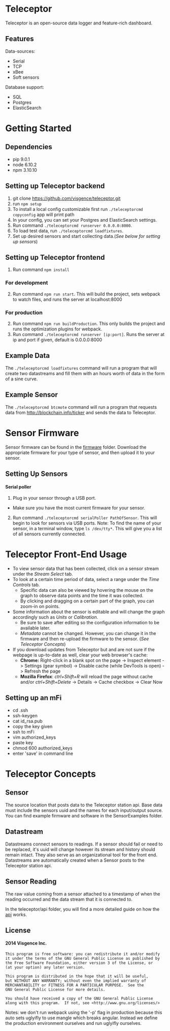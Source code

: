 # Teleceptor

Teleceptor is an open-source data logger and feature-rich dashboard.

## Features
Data-sources:
  * Serial
  * TCP
  * xBee
  * Soft sensors

Database support:
  * SQL
  * Postgres
  * ElasticSearch

# Getting Started
## Dependencies
  * pip 9.0.1
  * node 6.10.2
  * npm 3.10.10


## Setting up Teleceptor backend
1. git clone https://github.com/visgence/teleceptor.git
2. run ```npm setup```
3. To install a local config customizable first run ```./teleceptorcmd copyconfig``` app will print path
4. In your config, you can set your Postgres and ElasticSearch settings.
5. Run command ```./teleceptorcmd runserver 0.0.0.0:8000```.
6. To load test data, run ```./teleceptorcmd loadfixtures```.
7. Set up desired sensors and start collecting data.(_See below for setting up sensors_)

## Setting up Teleceptor frontend
1. Run command ```npm install```

### For development
2. Run command ```npm run start```. This will build the project, sets webpack to watch files, and runs the server at localhost:8000

### For production
2. Run command ```npm run buildProduction```. This only builds the project and runs the optimization plugins for webpack.
3. Run command ```./teleceptorcmd runserver [ip:port]```. Runs the server at ip and port if given, default is 0.0.0.0:8000

## Example Data
The ```./teleceptorcmd loadfixtures``` command will run a program that will create two datastreams and fill them with an hours worth of data in the form of a sine curve.

## Example Sensor
The ```./teleceptorcmd btcmote``` command will run a program that requests data from http://blockchain.info/ticker and sends the data to Teleceptor.


# Sensor Firmware
Sensor firmware can be found in the [firmware](https://github.com/visgence/teleceptor/tree/master/SensorExamples) folder. Download the appropriate firmware for your type of sensor, and then upload it to your sensor.

## Setting Up Sensors

#### Serial poller
1. Plug in your sensor through a USB port.
* Make sure you have the most current firmware for your sensor.
2. Run command ```./teleceptorcmd serialPoller PathOfSensor```. This will begin to look for sensors via USB ports.
Note: To find the name of your sensor, in a terminal window, type ```ls /dev/tty*```. This will give you a list of all sensors currently connected.


# Teleceptor Front-End Usage
* To view sensor data that has been collected, click on a sensor stream under the _Stream Select_ tab.
* To look at a certain time period of data, select a range under the _Time Controls_ tab.
  * Specific data can also be viewed by hovering the mouse on the graph to observe data points and the time it was collected.
  * By clicking and dragging on a certain part of the graph, you can zoom-in on points.
* Some information about the sensor is editable and will change the graph accordingly such as _Units_ or _Calibration_.
  * Be sure to save after editing so the configuration information to be available later.
  * _Metadata_ cannot be changed. However, you can change it in the firmware and then re-upload the firmware to the sensor. (_See Teleceptor Concepts_)
* If you download updates from Teleceptor but and are not sure if the webpage is up-to-date as well, clear your web browser's cache:
  * **Chrome:** Right-click in a blank spot on the page -> Inspect element -> Settings (gear symbol) -> Disable cache (while DevTools is open) -> Refresh the page
  * **Mozilla Firefox**: _ctrl+Shift+R_ will reload the page without cache and/or _ctrl+Shift+Delete_ -> Details -> Cache checkbox -> Clear Now


## Setting up an mFi
* cd .ssh
* ssh-keygen
* cat id_rsa.pub
* copy the key given
* ssh to mFi
* vim authorized_keys
* paste key
* chmod 600 authorized_keys
* enter 'save' in command line

# Teleceptor Concepts

## Sensor
The source location that posts data to the Teleceptor station api. Base data must include the sensors uuid and the names for each input/output source.
You can find example firmware and software in the SensorExamples folder.

## Datastream
Datastreams connect sensors to readings. If a sensor should fail or need to be replaced, it's uuid will change however its stream and history should remain intact. They also serve as an organizational tool for the front end.
Datastreams are automatically created when a Sensor posts to the Teleceptor station api.

## Sensor Reading
The raw value coming from a sensor attached to a timestamp of when the reading occurred and the data stream that it is connected to.

In the teleceptor/api folder, you will find a more detailed guide on how the [api](https://github.com/visgence/teleceptor/tree/dev/teleceptor/api) works.

## License
#### 2014 Visgence Inc.
    This program is free software: you can redistribute it and/or modify
    it under the terms of the GNU General Public License as published by
    the Free Software Foundation, either version 3 of the License, or
    (at your option) any later version.

    This program is distributed in the hope that it will be useful,
    but WITHOUT ANY WARRANTY; without even the implied warranty of
    MERCHANTABILITY or FITNESS FOR A PARTICULAR PURPOSE.  See the
    GNU General Public License for more details.

    You should have received a copy of the GNU General Public License
    along with this program.  If not, see <http://www.gnu.org/licenses/>

Notes:
we don't run webpack using the '-p' flag in production because this auto sets uglyifly to use mangle which breaks angular.
Instead we define the production environment ourselves and run uglyifly ourselves.
